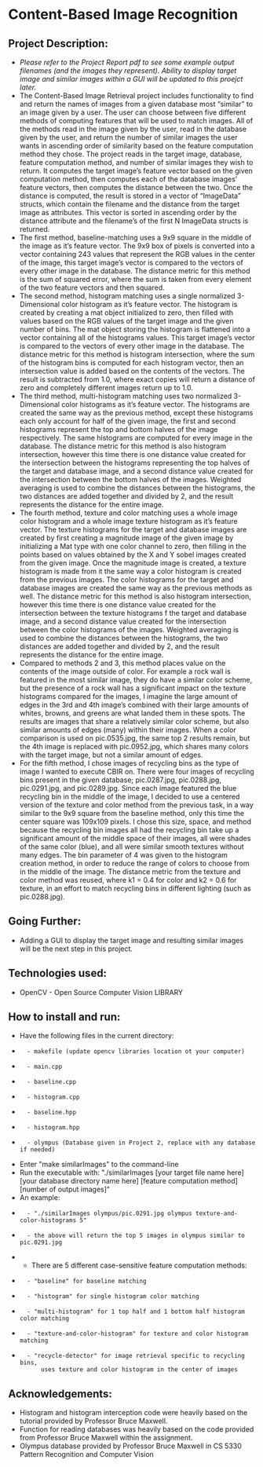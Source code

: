# Content-Based Image Recognition

## Project Description: 
* *Please refer to the Project Report pdf to see some example output filenames (and the images they represent). Ability to display target image and 
   similar images within a GUI will be updated to this proejct later.*
* The Content-Based Image Retrieval project includes functionality to find and return the names of images from a given database most
  “similar” to an image given by a user. The user can choose between five different methods of computing features that will be used to match 
  images. All of the methods read in the image given by the user, read in the database given by the user, and return the number of similar images 
  the user wants in ascending order of similarity based on the feature computation method they chose. The project reads in the target image, database, 
  feature computation method, and number of similar images they wish to return. It computes the target image’s feature vector based on the given 
  computation method, then computes each of the database images’ feature vectors, then computes the distance between the two. Once the distance is 
  computed, the result is stored in a vector of “ImageData” structs, which contain the filename and the distance from the target image as attributes. 
  This vector is sorted in ascending order by the distance attribute and the filename’s of the first N ImageData structs is returned.
* The first method, baseline-matching uses a 9x9 square in the middle of the image as it’s feature vector. The 9x9 box of pixels is converted into a 
  vector containing 243 values that represent the RGB values in the center of the image, this target image’s vector is compared to the vectors of every
  other image in the database. The distance metric for this method is the sum of squared error, where the sum is taken from every element of the two
  feature vectors and then squared.
* The second method, histogram matching uses a single normalized 3-Dimensional color histogram as it’s feature vector. The histogram is created by    creating a mat object initialized to zero, then filled with values based on the RGB values of the target image and the given number of bins. The mat object storing the histogram is flattened into a vector containing all of the histograms values. This target image’s vector is compared to the vectors of every other image in the database. The distance metric for this method is histogram intersection, where the sum of the histogram bins is computed for each histogram vector, then an intersection value is added based on the contents of the vectors. The result is subtracted from 1.0, where exact copies will return a distance of zero and completely different images return up to 1.0.
* The third method, multi-histogram matching uses two normalized 3-Dimensional color histograms as it’s feature vector. The histograms are created the same way as the previous method, except these histograms each only account for half of the given image, the first and second histograms represent the top and bottom halves of the image respectively. The same histograms are computed for every image in the database. The distance metric for this method is also histogram intersection, however this time there is one distance value created for the intersection between the histograms representing the top halves of the target and database image, and a second distance value created for the intersection between the bottom halves of the images. Weighted averaging is used to combine the distances between the histograms, the two distances are added together and divided by 2, and the result represents the distance for the entire image.
* The fourth method, texture and color matching uses a whole image color histogram and a whole image texture histogram as it’s feature vector. The texture histograms for the target and database images are created by first creating a magnitude image of the given image by initializing a Mat type with one color channel to zero, then filling in the points based on values obtained by the X and Y sobel images created from the given image. Once the magnitude image is created, a texture histogram is made from it the same way a color histogram is created from the previous images. The color histograms for the target and database images are created the same way as the previous methods as well. The distance metric for this method is also histogram intersection, however this time there is one distance value created for the intersection between the texture histograms f the target and database image, and a second distance value created for the intersection between the color histograms of the images. Weighted averaging is used to combine the distances between the histograms, the two distances are added together and divided by 2, and the result represents the distance for the entire image.
* Compared to methods 2 and 3, this method places value on the contents of the image outside of color. For example a rock wall is featured in the most similar image, they do have a similar color scheme, but the presence of a rock wall has a significant impact on the texture histograms compared for the images, I imagine the large amount of edges in the 3rd and 4th image’s combined with their large amounts of whites, browns, and greens are what landed them in these spots. The results are images that share a relatively similar color scheme, but also similar amounts of edges (many) within their images. When a color comparison is used on pic.0535.jpg, the same top 2 results remain, but the 4th image is replaced with pic.0952.jpg, which shares many colors with the target image, but not a similar amount of edges.
* For the fifth method, I chose images of recycling bins as the type of image I wanted to execute CBIR on. There were four images of recycling bins present in the given database; pic.0287.jpg, pic.0288.jpg, pic.0291.jpg, and pic.0289.jpg. Since each image featured the blue recycling bin in the middle of the image, I decided to use a centered version of the texture and color method from the previous task, in a way similar to the 9x9 square from the baseline method, only this time the center square was 109x109 pixels. I chose this size, space, and method because the recycling bin images all had the recycling bin take up a significant amount of the middle space of their images, all were shades of the same color (blue), and all were similar smooth textures without many edges. The bin parameter of 4 was given to the histogram creation method, in order to reduce the range of colors to choose from in the middle of the image. The distance metric from the texture and color method was reused, where k1 = 0.4 for color and k2 = 0.6 for texture, in an effort to match recycling bins in different lighting (such as pic.0288.jpg).


## Going Further: 
* Adding a GUI to display the target image and resulting similar images will be the next step in this project.

                  
## Technologies used:  
* OpenCV - Open Source Computer Vision LIBRARY

## How to install and run: 
* 	Have the following files in the current directory: 
*		- makefile (update opencv libraries location ot your computer)
*		- main.cpp
*		- baseline.cpp
*		- histogram.cpp
*		- baseline.hpp
*		- histogram.hpp
*		- olympus (Database given in Project 2, replace with any database if needed)


* Enter "make similarImages" to the command-line
* Run the executable with: "./similarImages [your target file name here] [your database directory name here]
		  [feature computation method] [number of output images]"
* An example: 
*	    - "./similarImages olympus/pic.0291.jpg olympus texture-and-color-histograms 5"
*		- the above will return the top 5 images in olympus similar to pic.0291.jpg
*	- There are 5 different case-sensitive feature computation methods:
*		- "baseline" for baseline matching
*		- "histogram" for single histogram color matching
*		- "multi-histogram" for 1 top half and 1 bottom half histogram color matching
*		- "texture-and-color-histogram" for texture and color histogram matching
*		- "recycle-detector" for image retrieval specific to recycling bins,
		    uses texture and color histogram in the center of images



## Acknowledgements: 
* Histogram and histogram interception code were heavily based on the tutorial provided by Professor Bruce Maxwell. 
* Function for reading databases was heavily based on the code provided from Professor Bruce Maxwell within the assignment.
* Olympus database provided by Professor Bruce Maxwell in CS 5330 Pattern Recognition and Computer Vision
